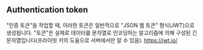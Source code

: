 ## Authentication token

"인증 토큰"을 작업할 때, 이러한 토큰은 일반적으로 "JSON 웹 토큰" 형식(JWT)으로 생성됩니다.
"토큰"은 실제로 데이터를 문자열로 인코딩하는 알고리즘에 의해 구성된 긴 문자열입니다(프라이빗 키의 도움으로 서버에서만 알 수 있음).
https://jwt.io/
